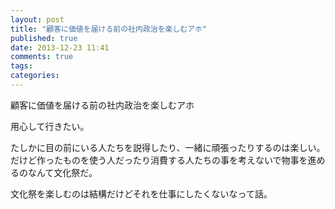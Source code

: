 ```yaml
---
layout: post
title: "顧客に価値を届ける前の社内政治を楽しむアホ"
published: true
date: 2013-12-23 11:41
comments: true
tags: 
categories: 
---
```


顧客に価値を届ける前の社内政治を楽しむアホ

用心して行きたい。

たしかに目の前にいる人たちを説得したり、一緒に頑張ったりするのは楽しい。
だけど作ったものを使う人だったり消費する人たちの事を考えないで物事を進めるのなんて文化祭だ。

文化祭を楽しむのは結構だけどそれを仕事にしたくないなって話。
